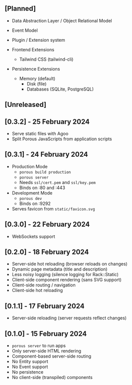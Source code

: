 ## [Planned]

- Data Abstraction Layer / Object Relational Model
- Event Model
- Plugin / Extension system

- Frontend Extensions
  - Tailwind CSS (tailwind-cli)

- Persistence Extensions
  - Memory (default)
	- Disk (file)
	- Databases (SQLite, PostgreSQL)

## [Unreleased]

## [0.3.2] - 25 February 2024

- Serve static files with Agoo
- Split Porous JavaScripts from application scripts

## [0.3.1] - 24 February 2024

- Production Mode
	- `porous build production`
	- `porous server`
	- Needs `ssl/cert.pem` and `ssl/key.pem`
	- Binds on :80 and :443
- Development Mode
	- `porous dev`
	- Binds on :9292
- Serves favicon from `static/favicon.svg`

## [0.3.0] - 22 February 2024

- WebSockets support

## [0.2.0] - 18 February 2024

- Server-side hot reloading (browser reloads on changes)
- Dynamic page metadata (title and description)
- Less noisy logging (silence logging for Rack::Static)
- Client-side component rendering (sans SVG support)
- Client-side routing / navigation
- Client-side hot reloading

## [0.1.1] - 17 February 2024

- Server-side reloading (server requests reflect changes)

## [0.1.0] - 15 February 2024

- `porous server` to run apps
- Only server-side HTML rendering
- Component-based server-side routing
- No Entity support
- No Event support
- No persistence
- No client-side (transpiled) components
